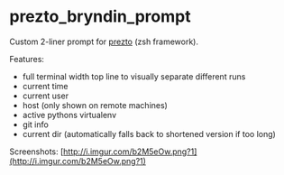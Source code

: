 prezto_bryndin_prompt
=====================

Custom 2-liner prompt for [prezto](https://github.com/sorin-ionescu/prezto) (zsh framework).

Features:
   - full terminal width top line to visually separate different runs
   - current time
   - current user
   - host (only shown on remote machines)
   - active pythons virtualenv
   - git info
   - current dir (automatically falls back to shortened version if too long)

 Screenshots:
   [http://i.imgur.com/b2M5eOw.png?1](http://i.imgur.com/b2M5eOw.png?1)
